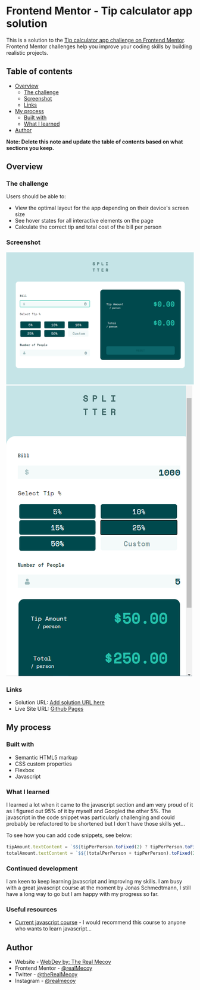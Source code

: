 # Frontend Mentor - Tip calculator app solution

This is a solution to the [Tip calculator app challenge on Frontend Mentor](https://www.frontendmentor.io/challenges/tip-calculator-app-ugJNGbJUX). Frontend Mentor challenges help you improve your coding skills by building realistic projects.

## Table of contents

- [Overview](#overview)
  - [The challenge](#the-challenge)
  - [Screenshot](#screenshot)
  - [Links](#links)
- [My process](#my-process)
  - [Built with](#built-with)
  - [What I learned](#what-i-learned)
- [Author](#author)

**Note: Delete this note and update the table of contents based on what sections you keep.**

## Overview

### The challenge

Users should be able to:

- View the optimal layout for the app depending on their device's screen size
- See hover states for all interactive elements on the page
- Calculate the correct tip and total cost of the bill per person

### Screenshot

![](/imgs/tip-calculator-desktop-screenshot.png)
![](/imgs/tip-calculator-mobile-screenshot.png)

### Links

- Solution URL: [Add solution URL here](https://your-solution-url.com)
- Live Site URL: [Github Pages](https://realmecoy.github.io/https---github.com-realMecoy-tip-calculator-project/)

## My process

### Built with

- Semantic HTML5 markup
- CSS custom properties
- Flexbox
- Javascript

### What I learned

I learned a lot when it came to the javascript section and am very proud of it as I figured out 95% of it by myself and Googled the other 5%. The javascript in the code snippet was particularly challenging and could probably be refactored to be shortened but I don't have those skills yet...

To see how you can add code snippets, see below:

```js
tipAmount.textContent = `$${tipPerPerson.toFixed(2) ? tipPerPerson.toFixed(2) : ".00"}`;
totalAmount.textContent = `$${(totalPerPerson + tipPerPerson).toFixed(2)}`;
```

### Continued development

I am keen to keep learning javascript and improving my skills. I am busy with a great javascript course at the moment by Jonas Schmedtmann, I still have a long way to go but I am happy with my progress so far.

### Useful resources

- [Current javascript course](https://www.udemy.com/course/the-complete-javascript-course/) - I would recommend this course to anyone who wants to learn javascript...

## Author

- Website - [WebDev by: The Real Mecoy](https://webdevmecoy.co.za)
- Frontend Mentor - [@realMecoy](https://www.frontendmentor.io/profile/realMecoy)
- Twitter - [@theRealMecoy](https://www.twitter.com/theRealMecoy)
- Instagram - [@realmecoy](https://www.instagram.com/realmecoy/)

